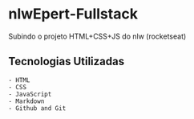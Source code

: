 # nlwEpert-Fullstack
Subindo o projeto HTML+CSS+JS do nlw (rocketseat)

## Tecnologias Utilizadas

    - HTML
    - CSS
    - JavaScript
    - Markdown
    - Github and Git
